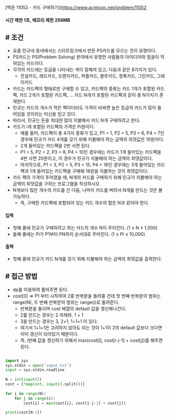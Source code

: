 
[백준 11052 - 카드 구매하기](https://www.acmicpc.net/problem/11052

#### **시간 제한 1초, 메모리 제한 256MB**

## **# 조건**

- 요즘 민규네 동네에서는 스타트링크에서 만든 PS카드를 모으는 것이 유행이다.
- PS카드는 PS(Problem Solving) 분야에서 유명한 사람들의 아이디어와 얼굴이 적혀있는 카드이다.
- 각각의 카드에는 등급을 나타내는 색이 칠해져 있고, 다음과 같은 8가지가 있다.
	- 전설카드, 레드카드, 오렌지카드, 퍼플카드, 블루카드, 청록카드, 그린카드, 그레이카드
- 카드는 카드팩의 형태로만 구매할 수 있고, 카드팩의 종류는 카드 1개가 포함된 카드팩, 카드 2개가 포함된 카드팩, ... 카드 N개가 포함된 카드팩과 같이 총 N가지가 존재한다.
- 민규는 카드의 개수가 적은 팩이더라도 가격이 비싸면 높은 등급의 카드가 많이 들어있을 것이라는 미신을 믿고 있다. 
- 따라서, 민규는 돈을 최대한 많이 지불해서 카드 N개 구매하려고 한다. 
- 카드가 i개 포함된 카드팩의 가격은 Pi원이다.
	- 예를 들어, 카드팩이 총 4가지 종류가 있고, P1 = 1, P2 = 5, P3 = 6, P4 = 7인 경우에 민규가 카드 4개를 갖기 위해 지불해야 하는 금액의 최댓값은 10원이다. 
	- 2개 들어있는 카드팩을 2번 사면 된다.
	- P1 = 5, P2 = 2, P3 = 8, P4 = 10인 경우에는 카드가 1개 들어있는 카드팩을 4번 사면 20원이고, 이 경우가 민규가 지불해야 하는 금액의 최댓값이다.
	- 마지막으로, P1 = 3, P2 = 5, P3 = 15, P4 = 16인 경우에는 3개 들어있는 카드팩과 1개 들어있는 카드팩을 구매해 18원을 지불하는 것이 최댓값이다.
- 카드 팩의 가격이 주어졌을 때, N개의 카드를 구매하기 위해 민규가 지불해야 하는 금액의 최댓값을 구하는 프로그램을 작성하시오. 
- N개보다 많은 개수의 카드를 산 다음, 나머지 카드를 버려서 N개를 만드는 것은 불가능하다. 
	- 즉, 구매한 카드팩에 포함되어 있는 카드 개수의 합은 N과 같아야 한다.

#### **입력**
- 첫째 줄에 민규가 구매하려고 하는 카드의 개수 N이 주어진다. (1 ≤ N ≤ 1,000)
- 둘째 줄에는 Pi가 P1부터 PN까지 순서대로 주어진다. (1 ≤ Pi ≤ 10,000)


#### **출력**
- 첫째 줄에 민규가 카드 N개를 갖기 위해 지불해야 하는 금액의 최댓값을 출력한다.

## **# 접근 방법**

- dp를 이용하여 풀어주면 된다.
- cost[0] => P1 부터 시작하여 2중 반복문을 돌려줄 건데 첫 번째 반복문의 범위는 range(N), 두 번째 반복문의 범위는 range(i)로 돌려준다.
	- 반복문을 돌리며 cost 배열의 default 값을 갱신해나간다.
	- 2를 만드는 경우는 2 자체와, 1 + 1
	- 3을 만드는 경우는 3, 2+1, 1+1+1 이 있다.
	- 여기서 1+1+1은 고려하지 않아도 되는 것이 1+1이 2의 default 값보다 크다면 이미 갱신이 되어있기 때문이다.
	- 즉, i번째 값을 갱신하기 위해서 max(cost[i], cost[i-j-1] + cost[j])를 해주면 된다.

```python

import sys  
sys.stdin = open('input.txt')  
input = sys.stdin.readline  
  
N = int(input())  
cost = [*map(int, input().split())]  
  
for i in range(N):  
    for j in range(i):  
        cost[i] = max(cost[i], cost[i-j-1] + cost[j])  
  
print(cost[N-1])
```
